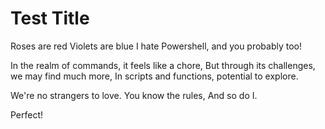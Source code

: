 # Test Title

Roses are red
Violets are blue
I hate Powershell, and you probably too!

In the realm of commands, it feels like a chore,
But through its challenges, we may find much more,
In scripts and functions, potential to explore.

We're no strangers to love.
You know the rules,
And so do I.

Perfect!